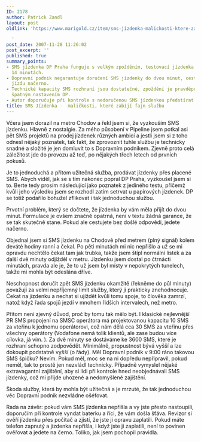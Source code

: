 ```yaml
---
ID: 2178
author: Patrick Zandl
layout: post
oldlink: 'https://www.marigold.cz/item/sms-jizdenka-malickosti-ktere-zabiji-fajn-sluzbu

  '
post_date: 2007-11-28 11:26:02
post_excerpt: ''
published: true
summary_points:
- SMS jízdenka DP Praha funguje s velkým zpožděním, testovací jízdenka dorazila po
  14 minutách.
- Dopravní podnik negarantuje doručení SMS jízdenky do dvou minut, cestující riskuje
  jízdu načerno.
- Technické kapacity SMS rozhraní jsou dostatečné, zpoždění je pravděpodobně způsobeno
  špatným nastavením DP.
- Autor doporučuje při kontrole s nedoručenou SMS jízdenkou předstírat vybitý telefon.
title: SMS Jízdenka -  maličkosti, které zabíjí fajn službu
---
```


Včera jsem dorazil na metro Chodov a řekl jsem si, že vyzkouším SMS jízdenku. Hlavně z nostalgie. Za mého působení v Pipeline jsem potkal asi pět SMS projektů na prodej jízdenek různých ambicí a jestli jsem si z toho odnesl nějaký poznatek, tak fakt, že zprovoznit tuhle službu je technicky snadné a složité je jen domluvit to s Dopravním podnikem. Zjevně proto celá záležitost jde do provozu až teď, po nějakých třech letech od prvních pokusů.

Je to jednoduchá a přitom užitečná služba, prodávat jízdenky přes placené SMS. Abych viděl, jak se s tím nakonec popral DP Praha, vyzkoušel jsem si to. Berte tedy prosím následující jako poznatek z jediného testu, přičemž kvůli jeho výsledku jsem se rozhodl zatím setrvat u papírových jízdenek. DP se totiž podařilo bohužel zflikovat i tak jednoduchou službu. 

Prvotní problém, který se dočtete, že jízdenka by vám měla přijít do dvou minut. Formulace je ovšem značně opatrná, není v textu žádná garance, že se tak skutečně stane. Pokud ale cestujete bez došlé odpovědi, jedete načerno. 

Objednal jsem si SMS jízdenku na Chodově před metrem (plný signál) kolem deváté hodiny ranní a čekal. Po pěti minutách mi nic nepřišlo a už se mi opravdu nechtělo čekat tam jak trubka, takže jsem štípl normální lístek a za další dvě minuty odjížděl v metru. Jízdenku jsem dostal po čtrnácti minutách, pravda ale je, že to už jsem byl místy v nepokrytých tunelech, takže mi mohla být odeslána dříve. 

Neschopnost doručit zpět SMS jízdenku okamžitě (řekněme do půl minuty) považuji za velmi nepříjemný limit služby, který ji prakticky znehodnocuje. Čekat na jízdenku a nechat si ujíždět kvůli tomu spoje, to člověka zamrzí, natož když řada spojů jezdí v mnohem řidších intervalech, než metro.  

Přitom není zjevný důvod, proč by tomu tak mělo být. I klasické nejlevnější PR SMS propojení na SMSC operátora má projektovanou kapacitu 10 SMS za vteřinu k jednomu operátorovi, což nám dělá cca 30 SMS za vteřinu přes všechny operátory (Vodafone nemá tolik klientů, ale zase budou více cílovka, já vím. ). Za dvě minuty se dostáváme ke 3600 SMS, které je rozhraní schopno zodpovědět. Minimálně, propustnost bývá vyšší a lze dokoupit podstatně vyšší (o řády). Měl Dopravní podnik v 9:00 ráno takovou SMS špičku? Nevím. Pokud měl, moc se na ni dopředu nepřipravil, pokud neměl, tak to prostě jen nezvládl technicky. Případně vymyslel nějaké extravagantní zajištění, aby si lidi při kontrole hned neobjednávali SMS jízdenky, což mi přijde uhozené a nedomyšlené zajištění. 

Škoda služby, která by mohla být užitečná a je mrzuté, že tak jednoduchou věc Dopravní podnik nezvládne ošéfovat.  

Rada na závěr: pokud vám SMS jízdenka nepřišla a vy jste přesto nastoupili, doporučím při kontrole vyndat baterku a říci, že vám došla šťáva. Revizor si ověří jízdenku přes počítač a zjistí, že jste ji opravu zaplatili. Pokud máte telefon zapnutý a jízdenka nepřišla, i když jste ji zaplatili, není to povinen ověřovat a jedete na černo. Toliko, jak jsem pochopil pravidla.